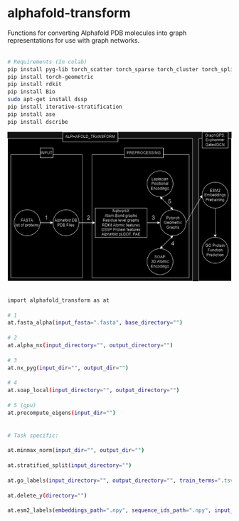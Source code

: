 # alphafold-transform
Functions for converting Alphafold PDB molecules into graph representations for use with graph networks.

```bash

# Requirements (In colab)
pip install pyg-lib torch_scatter torch_sparse torch_cluster torch_spline_conv -f https://data.pyg.org/whl/torch-2.1.0+cu118.html
pip install torch-geometric
pip install rdkit
pip install Bio
sudo apt-get install dssp
pip install iterative-stratification
pip install ase
pip install dscribe

```



![](alphafold_transform.png)

```bash

import alphafold_transform as at

# 1
at.fasta_alpha(input_fasta=".fasta", base_directory="")

# 2
at.alpha_nx(input_directory="", output_directory="")

# 3
at.nx_pyg(input_dir="", output_dir="")

# 4
at.soap_local(input_directory="", output_directory="")

# 5 (gpu)
at.precompute_eigens(input_dir="")


# Task specific:

at.minmax_norm(input_dir="", output_dir="")

at.stratified_split(input_directory="")

at.go_labels(input_directory="", output_directory="", train_terms=".tsv")

at.delete_y(directory="")

at.esm2_labels(embeddings_path=".npy", sequence_ids_path=".npy", input_dir="")
